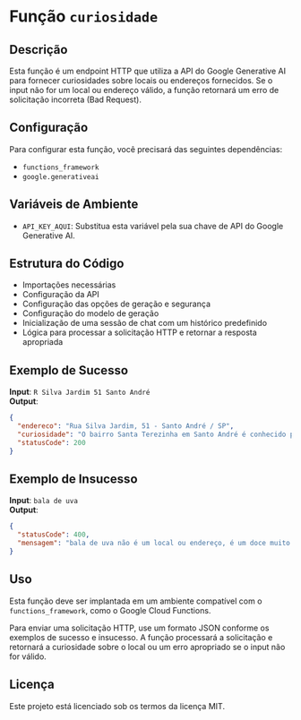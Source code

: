 # Função `curiosidade`

## Descrição
Esta função é um endpoint HTTP que utiliza a API do Google Generative AI para fornecer curiosidades sobre locais ou endereços fornecidos. Se o input não for um local ou endereço válido, a função retornará um erro de solicitação incorreta (Bad Request).

## Configuração
Para configurar esta função, você precisará das seguintes dependências:
- `functions_framework`
- `google.generativeai`

## Variáveis de Ambiente
- `API_KEY_AQUI`: Substitua esta variável pela sua chave de API do Google Generative AI.

## Estrutura do Código
- Importações necessárias
- Configuração da API
- Configuração das opções de geração e segurança
- Configuração do modelo de geração
- Inicialização de uma sessão de chat com um histórico predefinido
- Lógica para processar a solicitação HTTP e retornar a resposta apropriada

## Exemplo de Sucesso
**Input**: `R Silva Jardim 51 Santo André`  
**Output**:
```json
{
  "endereco": "Rua Silva Jardim, 51 - Santo André / SP",
  "curiosidade": "O bairro Santa Terezinha em Santo André é conhecido por abrigar o tradicional Colégio Santa Terezinha, fundado em 1939, um marco educacional na região",
  "statusCode": 200
}
```

## Exemplo de Insucesso
**Input**: `bala de uva`  
**Output**:
```json
{
  "statusCode": 400,
  "mensagem": "bala de uva não é um local ou endereço, é um doce muito bom"
}
```

## Uso
Esta função deve ser implantada em um ambiente compatível com o `functions_framework`, como o Google Cloud Functions.

Para enviar uma solicitação HTTP, use um formato JSON conforme os exemplos de sucesso e insucesso. A função processará a solicitação e retornará a curiosidade sobre o local ou um erro apropriado se o input não for válido.

## Licença
Este projeto está licenciado sob os termos da licença MIT.
